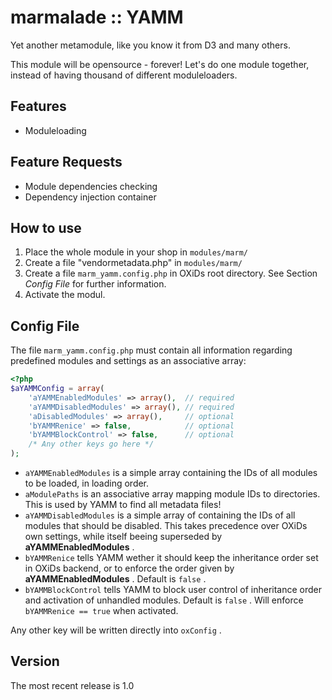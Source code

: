 marmalade :: YAMM
=================
Yet another metamodule, like you know it from D3 and many others.

This module will be opensource - forever!
Let's do one module together, instead of having thousand of different moduleloaders.

Features
--------
 * Moduleloading

Feature Requests
----------------
 * Module dependencies checking
 * Dependency injection container

How to use
----------
 1. Place the whole module in your shop in `modules/marm/`
 2. Create a file "vendormetadata.php" in `modules/marm/`
 3. Create a file `marm_yamm.config.php` in OXiDs root directory. See Section _Config File_ for further information.
 3. Activate the modul.

Config File
-----------
The file `marm_yamm.config.php` must contain all information regarding predefined modules and settings as an associative array:

```php
<?php
$aYAMMConfig = array(
	'aYAMMEnabledModules' => array(),  // required
    'aYAMMDisabledModules' => array(), // required
    'aDisabledModules' => array(),     // optional
    'bYAMMRenice' => false,            // optional
    'bYAMMBlockControl' => false,      // optional
    /* Any other keys go here */
);

```

 * `aYAMMEnabledModules` is a simple array containing the IDs of all modules to be loaded, in loading order.
 * `aModulePaths` is an associative array mapping module IDs to directories. This is used by YAMM to find all metadata files!
 * `aYAMMDisabledModules` is a simple array of containing the IDs of all modules that should be disabled. This takes precedence over OXiDs own settings, while itself beeing superseded by **aYAMMEnabledModules** .
 * `bYAMMRenice` tells YAMM wether it should keep the inheritance order set in OXiDs backend, or to enforce the order given by **aYAMMEnabledModules** . Default is `false` .
 * `bYAMMBlockControl` tells YAMM to block user control of inheritance order and activation of unhandled modules. Default is `false` . Will enforce `bYAMMRenice == true` when activated.
 
 Any other key will be written directly into `oxConfig` .

Version
-------
The most recent release is 1.0